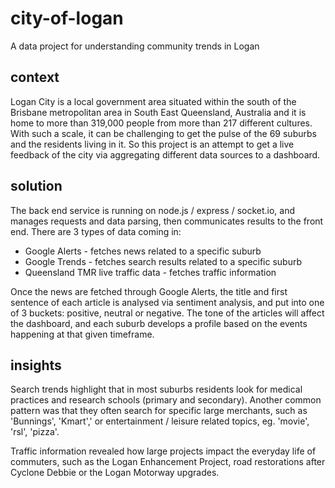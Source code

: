 # city-of-logan
A data project for understanding community trends in Logan

## context
Logan City is a local government area situated within the south of the Brisbane metropolitan area in South East Queensland, Australia and it is home to more than 319,000 people from more than 217 different cultures. With such a scale, it can be challenging to get the pulse of the 69 suburbs and the residents living in it. So this project is an attempt to get a live feedback of the city via aggregating different data sources to a dashboard.

## solution
The back end service is running on node.js / express / socket.io, and manages requests and data parsing, then communicates results to the front end. There are 3 types of data coming in:
* Google Alerts - fetches news related to a specific suburb
* Google Trends - fetches search results related to a specific suburb
* Queensland TMR live traffic data - fetches traffic information

Once the news are fetched through Google Alerts, the title and first sentence of each article is analysed via sentiment analysis, and put into one of 3 buckets: positive, neutral or negative. The tone of the articles will affect the dashboard, and each suburb develops a profile based on the events happening at that given timeframe.

## insights
Search trends highlight that in most suburbs residents look for medical practices and research schools (primary and secondary). Another common pattern was that they often search for specific large merchants, such as 'Bunnings', 'Kmart',' or entertainment / leisure related topics, eg. 'movie', 'rsl', 'pizza'.

Traffic information revealed how large projects impact the everyday life of commuters, such as the Logan Enhancement Project, road restorations after Cyclone Debbie or the Logan Motorway upgrades.

